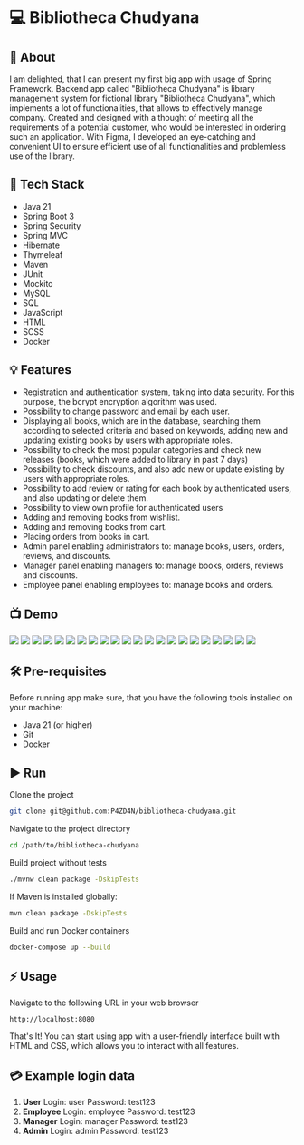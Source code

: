 
# 💻 Bibliotheca Chudyana

## 👀 About

I am delighted, that I can present my first big app with usage of Spring Framework. Backend app called "Bibliotheca Chudyana" is library management system for fictional library "Bibliotheca Chudyana", which implements a lot of functionalities, that allows to effectively manage company. Created and designed with a thought of meeting all the requirements of a potential customer, who would be interested in ordering such an application. With Figma, I developed an eye-catching and convenient UI to ensure efficient use of all functionalities and problemless use of the library.

## 🔧 Tech Stack

- Java 21
- Spring Boot 3
- Spring Security
- Spring MVC
- Hibernate
- Thymeleaf
- Maven
- JUnit
- Mockito
- MySQL
- SQL
- JavaScript
- HTML
- SCSS
- Docker

## 💡 Features

-  Registration and authentication system, taking into data security. For this purpose, the bcrypt encryption algorithm was used.
-  Possibility to change password and email by each user.
- Displaying all books, which are in the database, searching them according to selected criteria and based on keywords, adding new and updating existing books by users with appropriate roles.
- Possibility to check the most popular categories and check new releases (books, which were added to library in past 7 days)
-  Possibility to check discounts, and also add new or update existing by users with appropriate roles.
- Possibility to add review or rating for each book by authenticated users, and also updating or delete them.
- Possibility to view own profile for authenticated users
- Adding and removing books from wishlist.
- Adding and removing books from cart.
- Placing orders from books in cart.
- Admin panel enabling administrators to: manage books, users, orders, reviews, and discounts.
- Manager panel enabling managers to: manage books, orders, reviews and discounts.
- Employee panel enabling employees to: manage books and orders.

## 📺 Demo

![](./demo/1.png)
![](./demo/2.png)
![](./demo/3.png)
![](./demo/4.png)
![](./demo/5.png)
![](./demo/6.png)
![](./demo/7.png)
![](./demo/8.png)
![](./demo/9.png)
![](./demo/10.png)
![](./demo/11.png)
![](./demo/12.png)
![](./demo/13.png)
![](./demo/14.png)
![](./demo/15.png)
![](./demo/16.png)
![](./demo/17.png)
![](./demo/18.png)
![](./demo/19.png)
![](./demo/20.png)
![](./demo/21.png)
![](./demo/22.png)

## 🛠️ Pre-requisites

Before running app make sure, that you have the following tools installed on your machine:
- Java 21 (or higher)
- Git
- Docker

## ▶️ Run

Clone the project

```bash
git clone git@github.com:P4ZD4N/bibliotheca-chudyana.git
```

Navigate to the project directory

```bash
cd /path/to/bibliotheca-chudyana
```

Build project without tests

```bash
./mvnw clean package -DskipTests
```

If Maven is installed globally:

```bash
mvn clean package -DskipTests
```

Build and run Docker containers

```bash
docker-compose up --build
```

## ⚡ Usage

Navigate to the following URL in your web browser

```
http://localhost:8080
```

That's It! You can start using app with a user-friendly interface built with HTML and CSS, which allows you to interact with all features.

## 💳 Example login data

1. **User**
Login: user
Password: test123
2. **Employee**
Login: employee
Password: test123
3. **Manager**
Login: manager
Password: test123
4. **Admin**
Login: admin
Password: test123
